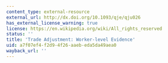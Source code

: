 ```yaml
---
content_type: external-resource
external_url: http://dx.doi.org/10.1093/qje/qju026
has_external_license_warning: true
license: https://en.wikipedia.org/wiki/All_rights_reserved
status: ''
title: 'Trade Adjustment: Worker-level Evidence'
uid: a7f07ef4-f2d9-4f26-aaeb-eda5da49aea0
wayback_url: ''
---
```

